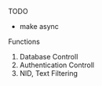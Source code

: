TODO
- make async


Functions

1. Database Controll
2. Authentication Controll
3. NID, Text Filtering
